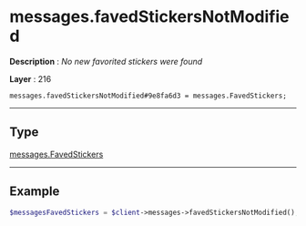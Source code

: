 # messages.favedStickersNotModified

**Description** : *No new favorited stickers were found*

**Layer** : 216

```tl
messages.favedStickersNotModified#9e8fa6d3 = messages.FavedStickers;
```

---

## Type

[messages.FavedStickers](type/messages.FavedStickers)

---

## Example

```php
$messagesFavedStickers = $client->messages->favedStickersNotModified();
```